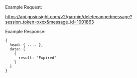 Example Request:

https://api.gpsinsight.com/v2/garmin/deletecannedmessage?session_token=xxxx&message_id=1001863

Example Response:

    {
      head: { .... },
      data: [
        {
          result: "Expired"
        }
      ]
    }
